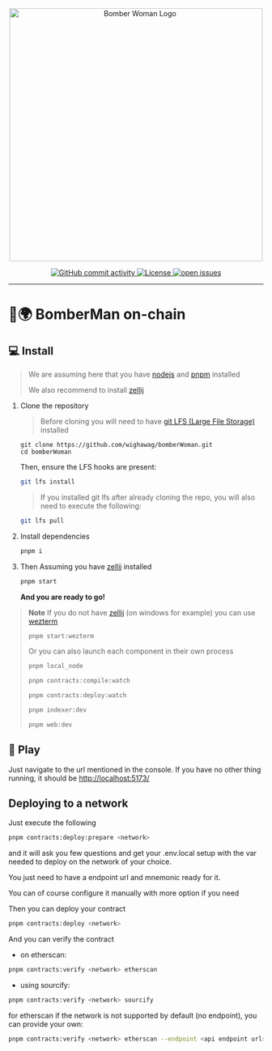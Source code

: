 <p align="center">
  <a href="https://bomber-woman.world">
    <img src="docs/public/icon.png" alt="Bomber Woman Logo" width="500">
  </a>
</p>
<p align="center">
  <a href="https://github.com/wighawag/bomber-woman">
    <img alt="GitHub commit activity" src="https://img.shields.io/github/commit-activity/m/wighawag/bomber-woman">
  </a>
  <a href="https://github.com/wighawag/bomber-woman/blob/main/LICENSE">
    <img alt="License" src="https://img.shields.io/github/license/wighawag/bomber-woman.svg">
  </a>
  <a href="https://github.com/wighawag/bomber-woman/issues">
    <img alt="open issues" src="https://isitmaintained.com/badge/open/wighawag/bomber-woman.svg">
  </a>
</p>

---

# 👾🌍 BomberMan on-chain


## 💻 Install

> We are assuming here that you have [nodejs](https://nodejs.org/en) and [pnpm](https://pnpm.io/) installed
>
> We also recommend to install [zellij](https://zellij.dev/)

1. Clone the repository

   > Before cloning you will need to have [git LFS (Large File Storage)](https://git-lfs.com/) installed

   ```
   git clone https://github.com/wighawag/bomberWoman.git
   cd bomberWoman
   ```

   Then, ensure the LFS hooks are present:

   ```sh
   git lfs install
   ```

   > If you installed git lfs after already cloning the repo, you will also need to execute the following:

   ```sh
   git lfs pull
   ```

2. Install dependencies

   ```bash
   pnpm i
   ```

3. Then Assuming you have [zellij](https://zellij.dev/) installed

   ```bash
   pnpm start
   ```

   **And you are ready to go!**

> **Note** If you do not have [zellij](https://zellij.dev/) (on windows for example) you can use [wezterm](https://wezfurlong.org/wezterm/index.html)
>
> ```bash
> pnpm start:wezterm
> ```
>
> Or you can also launch each component in their own process
>
> ```bash
> pnpm local_node
> ```
>
> ```bash
> pnpm contracts:compile:watch
> ```
>
> ```bash
> pnpm contracts:deploy:watch
> ```
>
> ```bash
> pnpm indexer:dev
> ```
>
> ```bash
> pnpm web:dev
> ```

## 👾 Play

Just navigate to the url mentioned in the console. If you have no other thing running, it should be [http://localhost:5173/]()

## Deploying to a network

Just execute the following

```bash
pnpm contracts:deploy:prepare <network>
```

and it will ask you few questions and get your .env.local setup with the var needed to deploy on the network of your choice.

You just need to have a endpoint url and mnemonic ready for it.

You can of course configure it manually with more option if you need

Then you can deploy your contract

```bash
pnpm contracts:deploy <network>
```

And you can verify the contract

- on etherscan:

```bash
pnpm contracts:verify <network> etherscan
```

- using sourcify:

```bash
pnpm contracts:verify <network> sourcify
```

for etherscan if the network is not supported by default (no endpoint), you can provide your own:

```bash
pnpm contracts:verify <network> etherscan --endpoint <api endpoint url>
```

